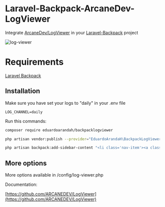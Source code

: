 # Laravel-Backpack-ArcaneDev-LogViewer

Integrate [ArcaneDev/LogViewer](https://github.com/ARCANEDEV/LogViewer) in your [Laravel-Backpack](https://github.com/Laravel-Backpack/Base) project

![log-viewer](https://user-images.githubusercontent.com/4065733/33958155-4463c27c-e009-11e7-860c-aae56b2b368f.png)

# Requirements

[Laravel Backpack](https://github.com/Laravel-Backpack/Base)


## Installation

Make sure you have set your logs to "daily" in your .env file

`LOG_CHANNEL=daily`

Run this commands:

```BASH
composer require eduardoarandah/backpacklogviewer

php artisan vendor:publish --provider="EduardoArandaH\BackpackLogViewer\BackpackLogViewerServiceProvider"

php artisan backpack:add-sidebar-content "<li class='nav-item'><a class='nav-link' href='{{route(\"log-viewer::logs.list\")}}'><i class='nav-icon fa fa-history'></i> {{ trans('Logs') }}</a></li>"
```

## More options

More options available in /config/log-viewer.php

Documentation:

[https://github.com/ARCANEDEV/LogViewer](https://github.com/ARCANEDEV/LogViewer)
